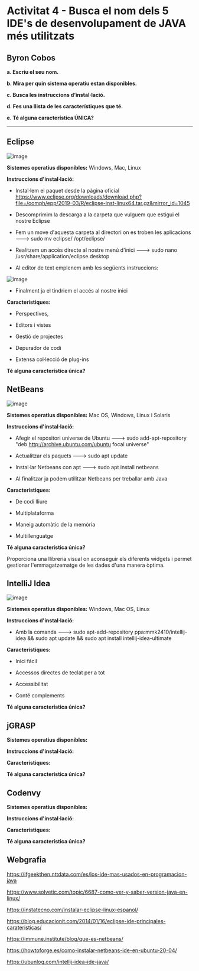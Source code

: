 # Activitat 4 - Busca el nom dels 5 IDE's de desenvolupament de JAVA més utilitzats

##  Byron Cobos

**a. Escriu el seu nom.**

**b. Mira per quin sistema operatiu estan disponibles.**

**c. Busca les instruccions d’instal·lació.**

**d. Fes una llista de les característiques que té.**

**e. Té alguna característica ÚNICA?**

---

## Eclipse

![image](https://user-images.githubusercontent.com/113586156/202014766-747d2977-ee20-4aea-8308-8bf3ee88d248.png)

**Sistemes operatius disponibles:** Windows, Mac, Linux

**Instruccions d'instal·lació:**

- Instal·lem el paquet desde la pàgina oficial https://www.eclipse.org/downloads/download.php?file=/oomph/epp/2019-03/R/eclipse-inst-linux64.tar.gz&mirror_id=1045

- Descomprimim la descarga a la carpeta que vulguem que estigui el nostre Eclipse

- Fem un move d'aquesta carpeta al directori on es troben les aplicacions ---> sudo mv eclipse/ /opt/eclipse/

- Realitzem un accés directe al nostre menú d'inici ---> sudo nano /usr/share/application/eclipse.desktop

- Al editor de text emplenem amb les següents instruccions:

![image](https://user-images.githubusercontent.com/113586156/202014303-f7d1ff0f-7961-4eed-8b1a-c296eddcd001.png)

- Finalment ja el tindriem el accés al nostre inici

**Característiques:**

- Perspectives, 

- Editors i vistes

- Gestió de projectes

- Depurador de codi

- Extensa col·lecció de plug-ins

**Té alguna característica única?**

## NetBeans

![image](https://user-images.githubusercontent.com/113586156/202035322-dd109f0c-2c05-45c9-b8bb-11ed464d8afe.png)

**Sistemes operatius disponibles:** Mac OS, Windows, Linux i Solaris

**Instruccions d'instal·lació:**

- Afegir el repositori universe de Ubuntu ---> sudo add-apt-repository "deb http://archive.ubuntu.com/ubuntu focal universe"

- Actualitzar els paquets ---> sudo apt update

- Instal·lar Netbeans con apt ---> sudo apt install netbeans

- Al finalitzar ja podem utilitzar Netbeans per treballar amb Java

**Característiques:**

- De codi lliure

- Multiplataforma

- Maneig automàtic de la memòria

- Multillenguatge

**Té alguna característica única?**

Proporciona una llibreria visual on aconseguir els diferents widgets i permet gestionar l'emmagatzematge de les dades d'una manera òptima.

## IntelliJ Idea

![image](https://user-images.githubusercontent.com/113586156/202038284-d4e8f9c8-aec9-49a4-95e5-6d175b83a4ee.png)

**Sistemes operatius disponibles:** Windows, Mac OS, Linux

**Instruccions d'instal·lació:** 	

- Amb la comanda ---> sudo apt-add-repository ppa:mmk2410/intellij-idea && sudo apt update && sudo apt install intellij-idea-ultimate

**Característiques:**

- Inici fácil

- Accessos directes de teclat per a tot

- Accessibilitat

- Conté complements

**Té alguna característica única?**

## jGRASP

**Sistemes operatius disponibles:**

**Instruccions d'instal·lació:**

**Característiques:**

**Té alguna característica única?**

## Codenvy

**Sistemes operatius disponibles:**

**Instruccions d'instal·lació:**

**Característiques:**

**Té alguna característica única?**


## Webgrafia

https://ifgeekthen.nttdata.com/es/los-ide-mas-usados-en-programacion-java

https://www.solvetic.com/topic/6687-como-ver-y-saber-version-java-en-linux/

https://instatecno.com/instalar-eclipse-linux-espanol/

https://blog.educacionit.com/2014/01/16/eclipse-ide-principales-carateristicas/

https://immune.institute/blog/que-es-netbeans/

https://howtoforge.es/como-instalar-netbeans-ide-en-ubuntu-20-04/

https://ubunlog.com/intellij-idea-ide-java/
